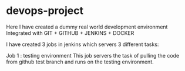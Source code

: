 # devops-project
Here I have created a dummy real world development environment Integrated with GIT + GITHUB + JENKINS + DOCKER

I have created 3 jobs in jenkins which servers 3 different tasks:

Job 1 : testing environment
This job servers the task of pulling the code from github test branch and runs on the testing environment.
